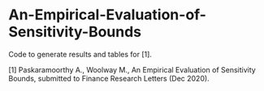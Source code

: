 # An-Empirical-Evaluation-of-Sensitivity-Bounds
Code to generate results and tables for [1].

[1] Paskaramoorthy A., Woolway M., An Empirical Evaluation of Sensitivity Bounds, submitted to Finance Research Letters (Dec 2020).

